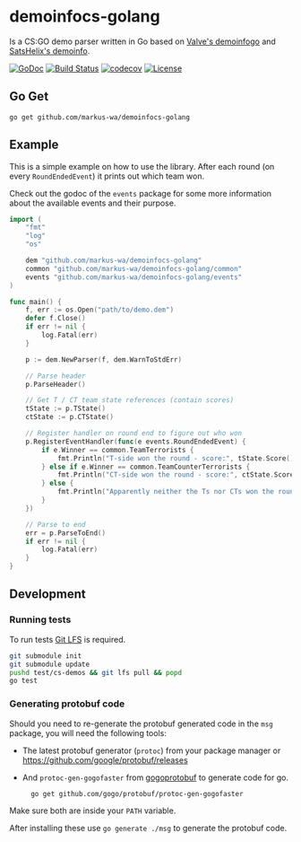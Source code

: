# demoinfocs-golang

Is a CS:GO demo parser written in Go based on [Valve's demoinfogo](https://github.com/ValveSoftware/csgo-demoinfo) and [SatsHelix's demoinfo](https://github.com/StatsHelix/demoinfo).

[![GoDoc](https://godoc.org/github.com/markus-wa/demoinfocs-golang?status.svg)](https://godoc.org/github.com/markus-wa/demoinfocs-golang)
[![Build Status](https://travis-ci.org/markus-wa/demoinfocs-golang.svg?branch=master)](https://travis-ci.org/markus-wa/demoinfocs-golang)
[![codecov](https://codecov.io/gh/markus-wa/demoinfocs-golang/branch/master/graph/badge.svg)](https://codecov.io/gh/markus-wa/demoinfocs-golang)
[![License](https://img.shields.io/badge/license-MIT-blue.svg?style=flat)](LICENSE.md)

## Go Get

	go get github.com/markus-wa/demoinfocs-golang

## Example

This is a simple example on how to use the library. After each round (on every `RoundEndedEvent`) it prints out which team won.

Check out the godoc of the `events` package for some more information about the available events and their purpose.

```go
import (
	"fmt"
	"log"
	"os"

	dem "github.com/markus-wa/demoinfocs-golang"
	common "github.com/markus-wa/demoinfocs-golang/common"
	events "github.com/markus-wa/demoinfocs-golang/events"
)

func main() {
	f, err := os.Open("path/to/demo.dem")
	defer f.Close()
	if err != nil {
		log.Fatal(err)
	}

	p := dem.NewParser(f, dem.WarnToStdErr)

	// Parse header
	p.ParseHeader()

	// Get T / CT team state references (contain scores)
	tState := p.TState()
	ctState := p.CTState()

	// Register handler on round end to figure out who won
	p.RegisterEventHandler(func(e events.RoundEndedEvent) {
		if e.Winner == common.TeamTerrorists {
			fmt.Println("T-side won the round - score:", tState.Score()+1) // Score + 1 because it hasn't actually been updated yet
		} else if e.Winner == common.TeamCounterTerrorists {
			fmt.Println("CT-side won the round - score:", ctState.Score()+1)
		} else {
			fmt.Println("Apparently neither the Ts nor CTs won the round, interesting")
		}
	})

	// Parse to end
	err = p.ParseToEnd()
	if err != nil {
		log.Fatal(err)
	}
}
```

## Development

### Running tests

To run tests [Git LFS](https://git-lfs.github.com) is required.

```sh
git submodule init
git submodule update
pushd test/cs-demos && git lfs pull && popd
go test
```

### Generating protobuf code

Should you need to re-generate the protobuf generated code in the `msg` package, you will need the following tools:

- The latest protobuf generator (`protoc`) from your package manager or https://github.com/google/protobuf/releases

- And `protoc-gen-gogofaster` from [gogoprotobuf](https://github.com/gogo/protobuf) to generate code for go.

		go get github.com/gogo/protobuf/protoc-gen-gogofaster

Make sure both are inside your `PATH` variable.

After installing these use `go generate ./msg` to generate the protobuf code.
